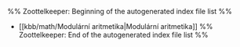%% Zoottelkeeper: Beginning of the autogenerated index file list  %%
-  [[kbb/math/Modulární aritmetika|Modulární aritmetika]]
%% Zoottelkeeper: End of the autogenerated index file list  %%
